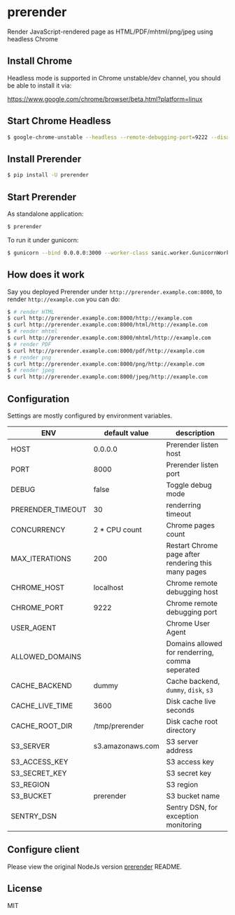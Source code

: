 # prerender

Render JavaScript-rendered page as HTML/PDF/mhtml/png/jpeg using headless Chrome

## Install Chrome

Headless mode is supported in Chrome unstable/dev channel, you should be able to install it via:

https://www.google.com/chrome/browser/beta.html?platform=linux

## Start Chrome Headless

```bash
$ google-chrome-unstable --headless --remote-debugging-port=9222 --disable-gpu "about:blank"
```

## Install Prerender

```bash
$ pip install -U prerender
```

## Start Prerender

As standalone application:

```bash
$ prerender
```

To run it under gunicorn:

```bash
$ gunicorn --bind 0.0.0.0:3000 --worker-class sanic.worker.GunicornWorker prerender.app:app
```

## How does it work

Say you deployed Prerender under `http://prerender.example.com:8000`, to render `http://example.com` you can do:

```bash
$ # render HTML
$ curl http://prerender.example.com:8000/http://example.com
$ curl http://prerender.example.com:8000/html/http://example.com
$ # render mhtml
$ curl http://prerender.example.com:8000/mhtml/http://example.com
$ # render PDF
$ curl http://prerender.example.com:8000/pdf/http://example.com
$ # render png
$ curl http://prerender.example.com:8000/png/http://example.com
$ # render jpeg
$ curl http://prerender.example.com:8000/jpeg/http://example.com
```

## Configuration

Settings are mostly configured by environment variables.

| ENV                        | default value    | description                                         |
|----------------------------|------------------|-----------------------------------------------------|
| HOST                       | 0.0.0.0          | Prerender listen host                               |
| PORT                       | 8000             | Prerender listen port                               |
| DEBUG                      | false            | Toggle debug mode                                   |
| PRERENDER_TIMEOUT          | 30               | renderring timeout                                  |
| CONCURRENCY                | 2 * CPU count    | Chrome pages count                                  |
| MAX_ITERATIONS             | 200              | Restart Chrome page after rendering this many pages |
| CHROME_HOST                | localhost        | Chrome remote debugging host                        |
| CHROME_PORT                | 9222             | Chrome remote debugging port                        |
| USER_AGENT                 |                  | Chrome User Agent                                   |
| ALLOWED_DOMAINS            |                  | Domains allowed for renderring, comma seperated     |
| CACHE_BACKEND              | dummy            | Cache backend, `dummy`, `disk`, `s3`                |
| CACHE_LIVE_TIME            | 3600             | Disk cache live seconds                             |
| CACHE_ROOT_DIR             | /tmp/prerender   | Disk cache root directory                           |
| S3_SERVER                  | s3.amazonaws.com | S3 server address                                   |
| S3_ACCESS_KEY              |                  | S3 access key                                       |
| S3_SECRET_KEY              |                  | S3 secret key                                       |
| S3_REGION                  |                  | S3 region                                           |
| S3_BUCKET                  | prerender        | S3 bucket name                                      |
| SENTRY_DSN                 |                  | Sentry DSN, for exception monitoring                |

## Configure client

Please view the original NodeJs version [prerender](https://github.com/prerender/prerender#official-middleware) README.

## License

MIT
